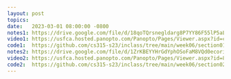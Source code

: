 ```yaml
---
layout: post
topics: 
date:   2023-03-01 08:00:00 -0800
notes1: https://drive.google.com/file/d/18qoTQrsnegldarg8P7YY86F55lP5aLil/view?usp=share_link
video1: https://usfca.hosted.panopto.com/Panopto/Pages/Viewer.aspx?id=c6fb4185-533c-4c87-95e4-af93011d30be
code1:  https://github.com/cs315-s23/inclass/tree/main/week06/section01
notes2: https://drive.google.com/file/d/1ZrKBEYYHrGdYphOSoFaM8VQd0ecoriI1/view?usp=share_link
video2: https://usfca.hosted.panopto.com/Panopto/Pages/Viewer.aspx?id=831fa349-314b-484a-ac18-af93011cd0b4
code2:  https://github.com/cs315-s23/inclass/tree/main/week06/section02
---
```

